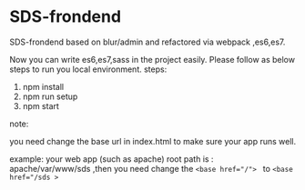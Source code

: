 # SDS-frondend

SDS-frondend based on blur/admin and refactored via webpack ,es6,es7.

Now you can write es6,es7,sass in the project easily.
Please follow as below steps to run you local environment.
steps:
  1. npm install
  2. npm run setup
  3. npm start


note:

you need change the base url in index.html to make sure your app runs well.

example:
    your web app (such as apache) root path is : apache/var/www/sds ,then you need change the
    `<base href="/"> `
    to
    `<base href="/sds >`
